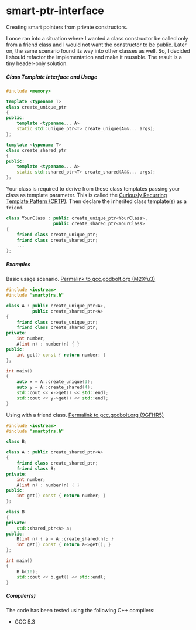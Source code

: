 # smart-ptr-interface
Creating smart pointers from private constructors.

I once ran into a situation where I wanted a class constructor be called only from a friend class and I would not want the constructor to be public.
Later on, the same scenario found its way into other classes as well.
So, I decided I should refactor the implementation and make it reusable.
The result is a tiny header-only solution.

##### Class Template Interface and Usage

``` cpp
#include <memory>

template <typename T>
class create_unique_ptr
{
public:
    template <typename... A>
    static std::unique_ptr<T> create_unique(A&&... args);
};

template <typename T>
class create_shared_ptr
{
public:
    template <typename... A>
    static std::shared_ptr<T> create_shared(A&&... args);
};
```

Your class is required to derive from these class templates passing your class as template parameter.
This is called the [Curiously Recurring Template Pattern (CRTP)](https://en.wikipedia.org/wiki/Curiously_recurring_template_pattern).
Then declare the inherited class template(s) as a `friend`.

``` cpp
class YourClass : public create_unique_ptr<YourClass>,
                  public create_shared_ptr<YourClass>
{
    friend class create_unique_ptr;
    friend class create_shared_ptr;
    ...
};
```

##### Examples

Basic usage scenario.
[Permalink to gcc.godbolt.org (M2Xfu3)](https://goo.gl/M2Xfu3)

``` cpp
#include <iostream>
#include "smartptrs.h"

class A : public create_unique_ptr<A>,
          public create_shared_ptr<A>
{
    friend class create_unique_ptr;
    friend class create_shared_ptr;
private:
    int number;
    A(int n) : number(n) { }
public:
    int get() const { return number; }
};

int main()
{
    auto x = A::create_unique(3);
    auto y = A::create_shared(4);
    std::cout << x->get() << std::endl;
    std::cout << y->get() << std::endl;
}
```

Using with a friend class.
[Permalink to gcc.godbolt.org (9GFHR5)](https://goo.gl/9GFHR5)

``` cpp
#include <iostream>
#include "smartptrs.h"

class B;                                      

class A : public create_shared_ptr<A>
{
    friend class create_shared_ptr;
    friend class B;
private:
    int number;
    A(int n) : number(n) { }
public:
    int get() const { return number; }
};

class B
{
private:
    std::shared_ptr<A> a;
public:
    B(int n) { a = A::create_shared(n); }
    int get() const { return a->get(); }
};

int main()
{
    B b(10);
    std::cout << b.get() << std::endl;
}
```

##### Compiler(s)

The code has been tested using the following C++ compilers:

* GCC 5.3
